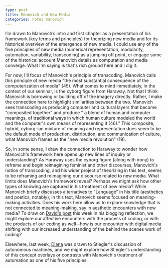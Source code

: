 ```yaml
---
type: post
title: Manovich and New Media
categories: notes manovich
---
```

I’m drawn to Manovich’s intro and first chapter as a presentation of his framework (key terms and principles) for theorizing new media and for its historical overview of the emergence of new media. I could use any of the five principles of new media (numerical representation, modularity, automation, variability, transcoding) as a jumping off point, or engage some of the historical account Manovich details as computation and media converge. What I'm saying is that's rich ground here and I dig it.

For now, I'll focus of Manovich's principle of transcoding. Manovich calls this principle of new media "the most substantial consequence of the computerization of media" (45). What comes to mind immediately, in the context of our seminar, is the cyborg figure from Haraway. Not that I think Manovich is borrowing or building off of the imagery directly. Rather, I make the connection here to  highlight similarities between the two. Manovich sees transcoding as producing computer and cultural layers that become "composited together" and produce " a blend of human and computer meanings, of traditional ways in which human culture modeled the world and the computer's own means of representing it (46)." This composite, hybrid, cyborg-ian mixture of meaning and representation does seem to be the default mode of production, distribution, and communication of culture, what Manovich frames as the "new media revolution" (19).

So, in some sense, I draw the connection to Haraway to wonder how Manovich's framework here opens up new lines of inquiry or understanding? As Haraway uses the cyborg figure (along with irony) to reframe and begin reimagining feminist and other discourses, Manovich's notion of transcoding, and his wider project of theorizing in this text, seems to be reframing and reimagining our discourse related to new media. What limits does Manovich's framework reveal? Perhaps we might ask how other types of knowing are captured in his treatment of new media? While Manovich briefly discusses alternatives to "Language" in his title (aesthetics and poetics, notably), in this text, Manovich seems focused on meaning-making activities. Does his work here allow us to explore knowledge that is not connected to meaning-making, say in aesthetic encounters with new media? To draw on [David's post](http://davidlnowak.github.io/blog/2016-02-17/post-week5-coding.html) this week in his blogging reflection, we might explore our affective encounters with the process of coding, or with the products of our coding as well--how is our encounter with digital media shifting with our increased understanding of the behind the scenes work of coding?  

Elsewhere, last week, [Diana](http://dianarosenberger.github.io/blog/2016-02-09/week4.html) was drawn to Stiegler's discussion of autonomous machines, and we might explore how Stiegler's understanding of this concept overlays or contrasts with Manovich's treatment of automation as one of his five principles.
